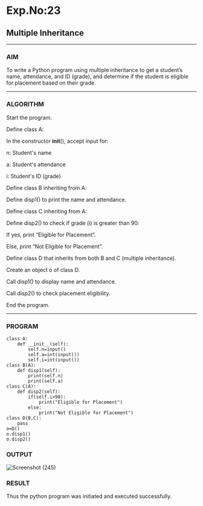 # Exp.No:23  
## Multiple Inheritance

---

### AIM  
To write a Python program using multiple inheritance to get a student’s name, attendance, and ID (grade), and determine if the student is eligible for placement based on their grade.

---

### ALGORITHM

Start the program.

Define class A:

In the constructor __init__(), accept input for:

n: Student's name

a: Student's attendance

i: Student's ID (grade)

Define class B inheriting from A:

Define disp1() to print the name and attendance.

Define class C inheriting from A:

Define disp2() to check if grade (i) is greater than 90:

If yes, print “Eligible for Placement”.

Else, print “Not Eligible for Placement”.

Define class D that inherits from both B and C (multiple inheritance).

Create an object o of class D.

Call disp1() to display name and attendance.

Call disp2() to check placement eligibility.

End the program.

---

### PROGRAM

```
class A:
    def __init__(self):
        self.n=input()
        self.a=int(input())
        self.i=int(input())
class B(A):
    def disp1(self):
        print(self.n)
        print(self.a)
class C(A):
    def disp2(self):
        if(self.i>90):
            print("Eligible for Placement")
        else:
            print("Not Eligible for Placement")
class D(B,C):
    pass
o=D()
o.disp1()
o.disp2()
```

### OUTPUT
![Screenshot (245)](https://github.com/user-attachments/assets/aa77c616-3c5f-4e1d-9464-76763c4fd43b)


### RESULT
Thus the python program was initiated and executed successfully.



